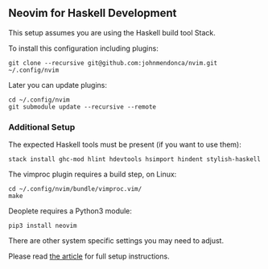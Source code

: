 ## Neovim for Haskell Development

This setup assumes you are using the Haskell build tool Stack.

To install this configuration including plugins:

```
git clone --recursive git@github.com:johnmendonca/nvim.git ~/.config/nvim
```

Later you can update plugins:

```
cd ~/.config/nvim
git submodule update --recursive --remote
```

### Additional Setup

The expected Haskell tools must be present (if you want to use them):

```
stack install ghc-mod hlint hdevtools hsimport hindent stylish-haskell
```

The vimproc plugin requires a build step, on Linux:

```
cd ~/.config/nvim/bundle/vimproc.vim/
make
```

Deoplete requires a Python3 module:

```
pip3 install neovim
```

There are other system specific settings you may need to adjust.

Please read [the article](https://mendo.zone/fun/neovim-setup-haskell/) for full setup instructions.
